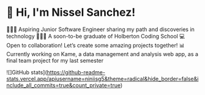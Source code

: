 <!-- Level 3: Add custom code -->

# 👋 Hi, I'm Nissel Sanchez!

👩🏻‍💻 Aspiring Junior Software Engineer sharing my path and discoveries in technology
👩🏻‍🎓 A soon-to-be graduate of Holberton Coding School
💻 Open to collaboration! Let’s create some amazing projects together!
📊 Currently working on Kame, a data management and analysis web app, as a final team project for my last semester

![]GitHub stats](https://github-readme-stats.vercel.app/apiusername=niniisg5&theme=radical&hide_border=false&include_all_commits=true&count_private=true)<br/>
